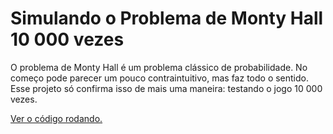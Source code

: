 # Simulando o Problema de Monty Hall 10 000 vezes
O problema de Monty Hall é um problema clássico de probabilidade. No começo pode parecer um pouco contraintuitivo, mas faz todo o sentido. Esse projeto só confirma isso de mais uma maneira: testando o jogo 10 000 vezes.

[Ver o código rodando.](https://felipeanibal.com/ptbr/montyhall/)
